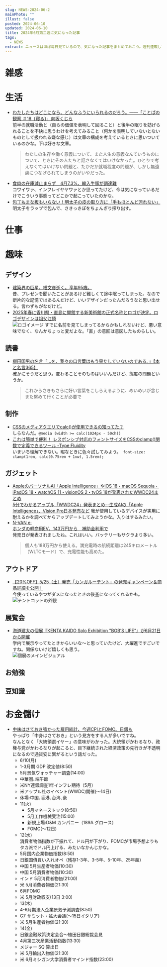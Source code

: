 ```yaml
---
slug: NEWS-2024-06-2
mainPhoto: ""
illust: false
posted: 2024-06-10
updated: 2024-06-10
title: 2024年6月第二週に気になった記事
tags:
  - NEWS
extract: ニュースはほぼ毎日見ているので、気になった記事をまとめておこう。週刊連載したい。
---
```


# 雑感

# 生活

- [わたしたちはどこになら、どんなふうにいられるのだろう。――「ことぱの観察 ＃18〔寝る〕」向坂くじら](https://nhkbook-hiraku.com/n/n88588582d4f2)  
  前半の就職活動と（自らの価値を表明して回ること）と後半の眠りを妨げられることを不快に思うわけを考えてみること（何かを表明していないとないものとして扱われる嫌な感じ）は文章の構成を考えているときに思いついているのかな。下は好きな文章。  
  > わたしの生存や働く意義について、また人生の意義なんていうものについて、ときにその人たちと話さなくてはいけなかった。ひとりで考えなくてはいけない問題と、たかだか就職程度の問題が、しかし無遠慮につなげられてしまうのがいやだった。
- [食肉の在庫減止まらず　4月7.3%、輸入牛豚が調達難](https://www.nikkei.com/article/DGXZQOUB11BEZ0R10C24A6000000/)  
  コワイワァ、インフレイヤヤワァとか思ってたけど、今は気になっているだけでこういう事態ってどこかで起こっていたのかな。
- [包丁もまな板もいらない！明太子の皮の取り方に「手もほとんど汚れない」](https://macaro-ni.jp/152577)  
  明太子をラップで包んで、さきっきぽをちょんぎり搾り出す。

# 仕事

# 趣味

## デザイン

- [建築界の巨星、槇文彦逝く。享年95歳。](https://casabrutus.com/categories/architecture/410615)  
  昔、プレゼンを聞いたことがあるけど難しくて途中眠ってしまった。なので断片的な記憶ではあるんだけど、いいデザインだったんだろうなと思い出せる。言わずもがなだけど。
- [2025年春に香川県・直島に開館する新美術館の正式名称とロゴが決定。ロゴデザインは祖父江慎](https://www.japandesign.ne.jp/news/2024/06/76783/)  
    ![ロゴイメージ](2024-06-10-NEWS-2.webp)
  すでに名前を見てしまってるからかもしれないけど、悪い意味でなく、なんかちょっと変だよな。「直」の意匠は意図したものらしい。

## 読書

- [柳田国男の名言「…を、我々の口言葉はもう果たしていないのである。」【本と名言365】](https://casabrutus.com/categories/culture/410789)  
  確かにそうだと思う。変わることそのものはいいんだけど、態度の問題というか。
  > これからさきもさらに好い言葉をこしらえるように、めいめいが念じまた努めて行くことが必要で


## 制作

- [CSSのメディアクエリでcalc()が使用できるの知ってた？](https://coliss.com/articles/build-websites/operation/css/use-calc-in-a-media-query.html)  
  しらなんだ。`@media (width >= calc(1024px - 50ch))`
- [これは簡単で便利！ レスポンシブ対応のフォントサイズをCSSのclamp()関数で定義できるツール -Type Fluidity](https://coliss.com/articles/build-websites/operation/css/type-fluidity-clamp-calculator.html)  
  いまいち理解できない。暇なときに色々試してみよう。` font-size: clamp(1rem, calc(0.75rem + 1vw), 1.5rem);`

## ガジェット

- [AppleのパーソナルAI「Apple Intelligence」やiOS 18・macOS Sequoia・iPadOS 18・watchOS 11・visionOS 2・tvOS 18が発表されたWWDC24まとめ](https://gigazine.net/news/20240611-apple-wwdc24/)  
  [5分でわかるアップル「WWDC24」発表まとめ--生成AIの「Apple Intelligence」、Vision Pro日本発売など](https://japan.cnet.com/article/35219928/)
  我が使用しているデバイスが実用に耐えるかを調べてからアップデートしてみようかな。入りはするみたい。
- [N-VAN e:](https://www.honda.co.jp/N-VAN-e/webcatalog/performance/?from=car_header#ecology)  
  [ホンダの軽商用EV、143万円から　補助金利用で](https://nikkei.com/article/DGXZQOUC12BF00S4A610C2000000/)  
  発売日が発表されましたね。これはいい。バッテリーもサクラより多い。  
  > 個人も188万円から使える。満充電時の航続距離は245キロメートル（WLTCモード）で、充電性能も高めた。

## アウトドア

- [【20%OFF】5/25（土）発売「カンガルーテント」の発売キャンペーン＆商品詳細を公開！](https://vastland.co.jp/blogs/special/kangaroo-tent-teaser)  
  今使っているやつがダメになったときの後釜になってくれるかも。  
  ![テントコットの外観](2024-06-10-NEWS-1.png)

## 展覧会

- [海道建太の個展『KENTA KAIDO Solo Exhibition "BOB’S LIFE"』が6月21日から開催](https://www.cinra.net/article/202406-whn-kaidokenta_edteam)  
  学内で展示やってたときからいいな〜と思っていたけど、大躍進ですごいですね。関係ないけど嬉しくも思う。  
    ![個展のメインビジュアル](2024-06-10-NEWS-3.webp)

## お勉強

## 豆知識

# お金儲け

- [中味はさておき強かった雇用統計、今週CPIとFOMC、日銀も](http://hiroko.yutaka-shoji.co.jp/2024/06/cpifomc.html)  
  やっぱり「中身はさておき」という見方をする人が多いですね。  
  なんとなく「大統領選イヤー」の意味がわかった。大統領がかわるなり、政権与党がかわるなりが起こると、目下継続された経済政策の先行きが不透明になるので通貨安に繋がるという話だった。
  -  6/10(月)
    - 1-3月期 GDP 改定値(8:50)
    - 5月景気ウォッチャー調査(14:00)
    - 中華圏､端午節
    - 米NY連銀調査1年インフレ期待（5月）
    - 米アップル社のイベント(WWDC)開催(〜14日)
    - 休場:中国､香港､台湾､豪
  - 11(火)
    - 5月マネーストック(8:50)
    - 5月工作機械受注(15:00)
    - 新規上場:D&M カンパニー（189A グロース）
    - FOMC(〜12日)
   - 12(水)  
   消費者物価指数が下振れて、ドル円が下がり、FOMCが市場予想よりもタカ派でドル円上げる、みたいなかんじかな。
    - 5月国内企業物価指数(8:50)
    - 日銀国債買い入れオペ（残存1-3年、3-5年、5-10年、25年超）
    - 中国 5月生産者物価(10:30)
    - 中国 5月消費者物価(10:30)
    - インド 5月消費者物価(21:00)
    - 米 5月消費者物価(21:30)
    - 6月FOMC
    - 米 5月財政収支(13日 3:00)
   - 13(木)
    - 4-6月期法人企業景気予測調査(8:50)
    - G7 サミット・拡大会議(〜15日イタリア)
    - 米 5月生産者物価(21:30)
   - 14(金)
    - 日銀金融政策決定会合～植田日銀総裁会見
    - 4月第三次産業活動指数(13:30)
    - メジャー SQ 算出日
    - 米 5月輸出入物価(21:30)
    - 米 6月ミシガン大学消費者マインド指数(23:00)